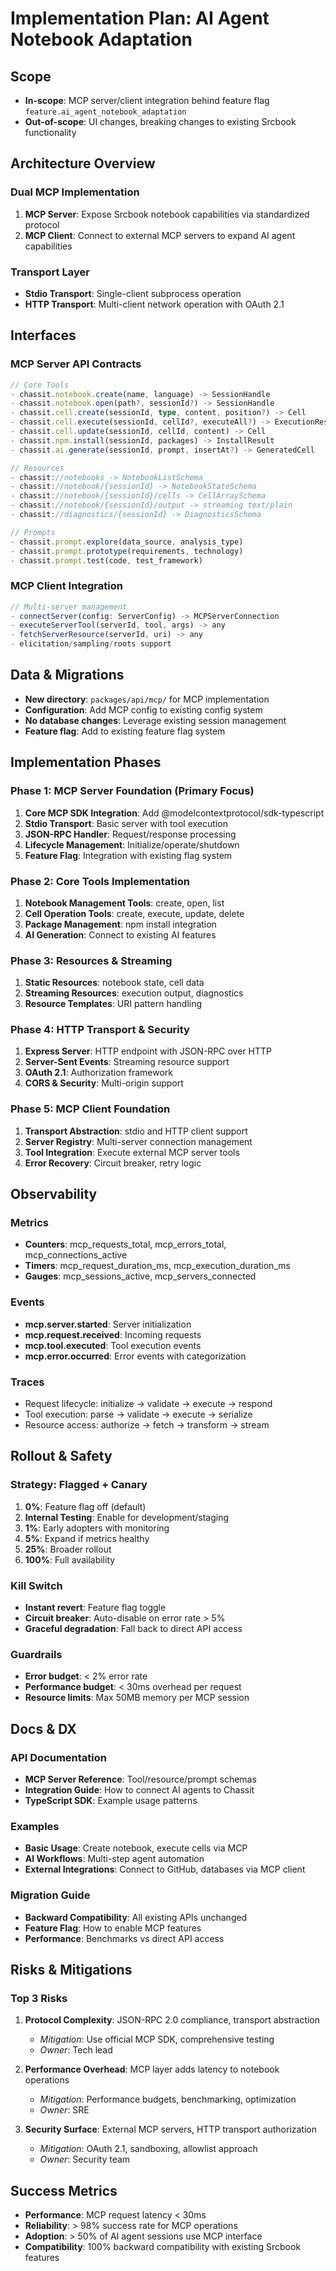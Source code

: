 # Implementation Plan: AI Agent Notebook Adaptation

## Scope
- **In-scope**: MCP server/client integration behind feature flag `feature.ai_agent_notebook_adaptation`
- **Out-of-scope**: UI changes, breaking changes to existing Srcbook functionality

## Architecture Overview

### Dual MCP Implementation
1. **MCP Server**: Expose Srcbook notebook capabilities via standardized protocol
2. **MCP Client**: Connect to external MCP servers to expand AI agent capabilities

### Transport Layer
- **Stdio Transport**: Single-client subprocess operation
- **HTTP Transport**: Multi-client network operation with OAuth 2.1

## Interfaces

### MCP Server API Contracts
```typescript
// Core Tools
- chassit.notebook.create(name, language) -> SessionHandle
- chassit.notebook.open(path?, sessionId?) -> SessionHandle
- chassit.cell.create(sessionId, type, content, position?) -> Cell
- chassit.cell.execute(sessionId, cellId?, executeAll?) -> ExecutionResult
- chassit.cell.update(sessionId, cellId, content) -> Cell
- chassit.npm.install(sessionId, packages) -> InstallResult
- chassit.ai.generate(sessionId, prompt, insertAt?) -> GeneratedCell

// Resources
- chassit://notebooks -> NotebookListSchema
- chassit://notebook/{sessionId} -> NotebookStateSchema
- chassit://notebook/{sessionId}/cells -> CellArraySchema
- chassit://notebook/{sessionId}/output -> streaming text/plain
- chassit://diagnostics/{sessionId} -> DiagnosticsSchema

// Prompts
- chassit.prompt.explore(data_source, analysis_type)
- chassit.prompt.prototype(requirements, technology)
- chassit.prompt.test(code, test_framework)
```

### MCP Client Integration
```typescript
// Multi-server management
- connectServer(config: ServerConfig) -> MCPServerConnection
- executeServerTool(serverId, tool, args) -> any
- fetchServerResource(serverId, uri) -> any
- elicitation/sampling/roots support
```

## Data & Migrations
- **New directory**: `packages/api/mcp/` for MCP implementation
- **Configuration**: Add MCP config to existing config system
- **No database changes**: Leverage existing session management
- **Feature flag**: Add to existing feature flag system

## Implementation Phases

### Phase 1: MCP Server Foundation (Primary Focus)
1. **Core MCP SDK Integration**: Add @modelcontextprotocol/sdk-typescript
2. **Stdio Transport**: Basic server with tool execution
3. **JSON-RPC Handler**: Request/response processing
4. **Lifecycle Management**: Initialize/operate/shutdown
5. **Feature Flag**: Integration with existing flag system

### Phase 2: Core Tools Implementation
1. **Notebook Management Tools**: create, open, list
2. **Cell Operation Tools**: create, execute, update, delete
3. **Package Management**: npm install integration
4. **AI Generation**: Connect to existing AI features

### Phase 3: Resources & Streaming
1. **Static Resources**: notebook state, cell data
2. **Streaming Resources**: execution output, diagnostics
3. **Resource Templates**: URI pattern handling

### Phase 4: HTTP Transport & Security
1. **Express Server**: HTTP endpoint with JSON-RPC over HTTP
2. **Server-Sent Events**: Streaming resource support
3. **OAuth 2.1**: Authorization framework
4. **CORS & Security**: Multi-origin support

### Phase 5: MCP Client Foundation
1. **Transport Abstraction**: stdio and HTTP client support
2. **Server Registry**: Multi-server connection management
3. **Tool Integration**: Execute external MCP server tools
4. **Error Recovery**: Circuit breaker, retry logic

## Observability

### Metrics
- **Counters**: mcp_requests_total, mcp_errors_total, mcp_connections_active
- **Timers**: mcp_request_duration_ms, mcp_execution_duration_ms
- **Gauges**: mcp_sessions_active, mcp_servers_connected

### Events
- **mcp.server.started**: Server initialization
- **mcp.request.received**: Incoming requests
- **mcp.tool.executed**: Tool execution events
- **mcp.error.occurred**: Error events with categorization

### Traces
- Request lifecycle: initialize -> validate -> execute -> respond
- Tool execution: parse -> validate -> execute -> serialize
- Resource access: authorize -> fetch -> transform -> stream

## Rollout & Safety

### Strategy: Flagged + Canary
1. **0%**: Feature flag off (default)
2. **Internal Testing**: Enable for development/staging
3. **1%**: Early adopters with monitoring
4. **5%**: Expand if metrics healthy
5. **25%**: Broader rollout
6. **100%**: Full availability

### Kill Switch
- **Instant revert**: Feature flag toggle
- **Circuit breaker**: Auto-disable on error rate > 5%
- **Graceful degradation**: Fall back to direct API access

### Guardrails
- **Error budget**: < 2% error rate
- **Performance budget**: < 30ms overhead per request
- **Resource limits**: Max 50MB memory per MCP session

## Docs & DX

### API Documentation
- **MCP Server Reference**: Tool/resource/prompt schemas
- **Integration Guide**: How to connect AI agents to Chassit
- **TypeScript SDK**: Example usage patterns

### Examples
- **Basic Usage**: Create notebook, execute cells via MCP
- **AI Workflows**: Multi-step agent automation
- **External Integrations**: Connect to GitHub, databases via MCP client

### Migration Guide
- **Backward Compatibility**: All existing APIs unchanged
- **Feature Flag**: How to enable MCP features
- **Performance**: Benchmarks vs direct API access

## Risks & Mitigations

### Top 3 Risks
1. **Protocol Complexity**: JSON-RPC 2.0 compliance, transport abstraction
   - *Mitigation*: Use official MCP SDK, comprehensive testing
   - *Owner*: Tech lead

2. **Performance Overhead**: MCP layer adds latency to notebook operations
   - *Mitigation*: Performance budgets, benchmarking, optimization
   - *Owner*: SRE

3. **Security Surface**: External MCP servers, HTTP transport authorization
   - *Mitigation*: OAuth 2.1, sandboxing, allowlist approach
   - *Owner*: Security team

## Success Metrics
- **Performance**: MCP request latency < 30ms
- **Reliability**: > 98% success rate for MCP operations
- **Adoption**: > 50% of AI agent sessions use MCP interface
- **Compatibility**: 100% backward compatibility with existing Srcbook features
